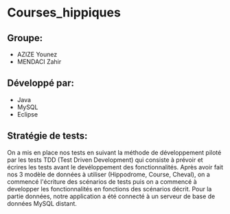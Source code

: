 # Courses_hippiques 

## Groupe:
  - AZIZE Younez
  - MENDACI Zahir

## Développé par:
  - Java
  - MySQL
  - Eclipse

## Stratégie de tests:
  On a mis en place nos tests en suivant la méthode de développement piloté par les tests TDD (Test Driven Development) qui consiste à prévoir et écrires les tests avant le devéloppement des fonctionnalités.
  Après avoir fait nos 3 modèle de données à utiliser (Hippodrome, Course, Cheval), on a commencé l'écriture des scénarios de tests puis on a commencé à developper les fonctionnalités en fonctions des scénarios décrit.
  Pour la partie données, notre application a été connecté à un serveur de base de données MySQL distant.

